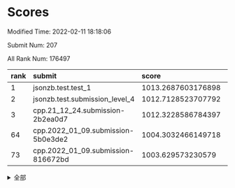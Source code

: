 # Scores

Modified Time: 2022-02-11 18:18:06

Submit Num: 207

All Rank Num: 176497

| rank |               submit               |       score        |       sigma        | pk_num |
| :--- | :--------------------------------- | :----------------- | :----------------- | :----- |
| 1    | jsonzb.test.test_1                 | 1013.2687603176898 | 0.8191086802244816 | 3405   |
| 2    | jsonzb.test.submission_level_4     | 1012.7128523707792 | 0.8115356122789761 | 3415   |
| 3    | cpp.21_12_24.submission-2b2ea0d7   | 1012.3228586784397 | 0.7856386826893546 | 3407   |
| 64   | cpp.2022_01_09.submission-5b0e3de2 | 1004.3032466149718 | 0.719676664528424  | 3411   |
| 73   | cpp.2022_01_09.submission-816672bd | 1003.629573230579  | 0.7142135516476671 | 3403   |


<details>
<summary>全部</summary>

| rank |                 submit                 |       score        |       sigma        | pk_num |
| :--- | :------------------------------------- | :----------------- | :----------------- | :----- |
| 1    | jsonzb.test.test_1                     | 1013.2687603176898 | 0.8191086802244816 | 3405   |
| 2    | jsonzb.test.submission_level_4         | 1012.7128523707792 | 0.8115356122789761 | 3415   |
| 3    | cpp.21_12_24.submission-2b2ea0d7       | 1012.3228586784397 | 0.7856386826893546 | 3407   |
| 4    | gobigger.level_3.submission_level_3_27 | 1011.5309592181111 | 0.7804162641846212 | 3408   |
| 5    | gobigger.level_3.submission_level_3_16 | 1011.3676296601272 | 0.7463209724060265 | 3412   |
| 6    | gobigger.level_3.submission_level_3_20 | 1011.3182332606592 | 0.7904509442161439 | 3410   |
| 7    | gobigger.level_3.submission_level_3_43 | 1011.2869603228243 | 0.7887780198020172 | 3413   |
| 8    | gobigger.level_3.submission_level_3_38 | 1011.2843576452134 | 0.78047591616598   | 3411   |
| 9    | gobigger.level_3.submission_level_3_26 | 1011.2074521889858 | 0.7773035409251469 | 3405   |
| 10   | gobigger.level_3.submission_level_3_15 | 1011.0583873617569 | 0.7589845126453262 | 3418   |
| 11   | gobigger.level_3.submission_level_3_40 | 1011.0459211100917 | 0.7580481156560973 | 3414   |
| 12   | gobigger.level_3.submission_level_3_10 | 1010.9487871224411 | 0.7511273203426231 | 3411   |
| 13   | gobigger.level_3.submission_level_3_32 | 1010.7219553798118 | 0.7818468744524767 | 3411   |
| 14   | gobigger.level_3.submission_level_3_9  | 1010.7059659047088 | 0.7587817349938394 | 3408   |
| 15   | gobigger.level_3.submission_level_3_46 | 1010.6620472528755 | 0.757630322564776  | 3408   |
| 16   | gobigger.level_3.submission_level_3_13 | 1010.6467146729916 | 0.7761025255988749 | 3413   |
| 17   | gobigger.level_3.submission_level_3_3  | 1010.613572614341  | 0.740210183549654  | 3403   |
| 18   | gobigger.level_3.submission_level_3_36 | 1010.6093553928174 | 0.7753113763509245 | 3410   |
| 19   | gobigger.level_3.submission_level_3_41 | 1010.5886556387958 | 0.7636486990467578 | 3410   |
| 20   | gobigger.level_3.submission_level_3_11 | 1010.3858817686227 | 0.7479468345688539 | 3413   |
| 21   | gobigger.level_3.submission_level_3_31 | 1010.2669442295979 | 0.7619105905384698 | 3405   |
| 22   | gobigger.level_3.submission_level_3_23 | 1010.2655238821842 | 0.7596086734646529 | 3408   |
| 23   | gobigger.level_3.submission_level_3_6  | 1010.1922686907521 | 0.7674448373600714 | 3411   |
| 24   | gobigger.level_3.submission_level_3_29 | 1010.1650556101285 | 0.7607810203833909 | 3410   |
| 25   | gobigger.level_3.submission_level_3_1  | 1010.0754549697273 | 0.752576413693033  | 3414   |
| 26   | gobigger.level_3.submission_level_3_28 | 1010.0717331962786 | 0.7794860797406088 | 3414   |
| 27   | gobigger.level_3.submission_level_3_24 | 1010.0284049834901 | 0.7317186407338908 | 3413   |
| 28   | gobigger.level_3.submission_level_3_42 | 1009.8724528283936 | 0.7655839594770661 | 3411   |
| 29   | gobigger.level_3.submission_level_3_48 | 1009.8279865453627 | 0.7493651644261276 | 3405   |
| 30   | gobigger.level_3.submission_level_3_8  | 1009.8137755185743 | 0.7628023011708402 | 3408   |
| 31   | gobigger.level_3.submission_level_3_39 | 1009.8114504641748 | 0.7581202512633741 | 3413   |
| 32   | gobigger.level_3.submission_level_3_30 | 1009.8075202793557 | 0.7377841517708176 | 3411   |
| 33   | gobigger.level_3.submission_level_3_35 | 1009.6263486347075 | 0.7567796768033678 | 3411   |
| 34   | gobigger.level_3.submission_level_3_5  | 1009.5030628322792 | 0.7582438712062731 | 3414   |
| 35   | gobigger.level_3.submission_level_3_33 | 1009.4589318515038 | 0.7496793053442927 | 3408   |
| 36   | gobigger.level_3.submission_level_3_0  | 1009.4129047441031 | 0.7654861523046343 | 3413   |
| 37   | gobigger.level_3.submission_level_3_4  | 1009.410542465137  | 0.7593377372266011 | 3408   |
| 38   | gobigger.level_3.submission_level_3_12 | 1009.2986604706671 | 0.7551898492560138 | 3409   |
| 39   | gobigger.level_3.submission_level_3_44 | 1009.2378947330712 | 0.7481153239681958 | 3410   |
| 40   | gobigger.level_3.submission_level_3_47 | 1009.1832021454126 | 0.7441978601417267 | 3414   |
| 41   | gobigger.level_3.submission_level_3_21 | 1009.0620869290359 | 0.7582264373151107 | 3409   |
| 42   | gobigger.level_3.submission_level_3_2  | 1009.0289304856293 | 0.7415784241966684 | 3406   |
| 43   | gobigger.level_3.submission_level_3_18 | 1009.0039934248654 | 0.7323441883469478 | 3412   |
| 44   | gobigger.level_3.submission_level_3_19 | 1009.0038295062907 | 0.7626193366607498 | 3407   |
| 45   | gobigger.level_3.submission_level_3_25 | 1008.9269963768845 | 0.7619219086215245 | 3414   |
| 46   | gobigger.level_3.submission_level_3_22 | 1008.8076076350542 | 0.758230299117776  | 3409   |
| 47   | gobigger.level_3.submission_level_3_7  | 1008.5995261389776 | 0.7411120422122273 | 3409   |
| 48   | gobigger.level_3.submission_level_3_34 | 1008.5397647424509 | 0.7504685022192311 | 3418   |
| 49   | gobigger.level_3.submission_level_3_14 | 1008.5319741393957 | 0.7495135615640165 | 3412   |
| 50   | gobigger.level_3.submission_level_3_45 | 1008.4854265359761 | 0.7666380625426265 | 3413   |
| 51   | gobigger.level_3.submission_level_3_37 | 1008.3143798365328 | 0.7315121362163534 | 3406   |
| 52   | gobigger.level_3.submission_level_3_17 | 1008.3124517511866 | 0.7285627296989345 | 3415   |
| 53   | gobigger.level_3.submission_level_3_49 | 1007.4095133295352 | 0.7235584686364592 | 3411   |
| 54   | gobigger.level_1.submission_level_1_15 | 1005.097223740496  | 0.7149510136934835 | 3413   |
| 55   | gobigger.level_1.submission_level_1_29 | 1004.8814770978635 | 0.7211928372600782 | 3408   |
| 56   | gobigger.level_1.submission_level_1_47 | 1004.8169399795356 | 0.7269840276188702 | 3407   |
| 57   | gobigger.level_1.submission_level_1_4  | 1004.7116011492396 | 0.721810433143866  | 3409   |
| 58   | gobigger.level_1.submission_level_1_35 | 1004.5011877916729 | 0.7279291682102165 | 3405   |
| 59   | gobigger.level_1.submission_level_1_23 | 1004.429299744646  | 0.7166424609117213 | 3411   |
| 60   | gobigger.level_1.submission_level_1_10 | 1004.4289917690876 | 0.7178152236073284 | 3410   |
| 61   | gobigger.level_1.submission_level_1_6  | 1004.3643416037103 | 0.708395905423676  | 3415   |
| 62   | gobigger.level_1.submission_level_1_39 | 1004.3563179998413 | 0.7158198008869582 | 3408   |
| 63   | gobigger.level_1.submission_level_1_21 | 1004.3404947625598 | 0.713026840097521  | 3406   |
| 64   | cpp.2022_01_09.submission-5b0e3de2     | 1004.3032466149718 | 0.719676664528424  | 3411   |
| 65   | gobigger.level_1.submission_level_1_48 | 1004.0801089715582 | 0.7251561342415325 | 3412   |
| 66   | gobigger.level_1.submission_level_1_43 | 1003.9925736793018 | 0.7241351826025337 | 3406   |
| 67   | gobigger.level_1.submission_level_1_30 | 1003.9218772984359 | 0.7019228636697243 | 3416   |
| 68   | gobigger.level_1.submission_level_1_44 | 1003.8906182589542 | 0.7139987005064493 | 3408   |
| 69   | gobigger.level_1.submission_level_1_22 | 1003.8823226854284 | 0.7262263260589173 | 3405   |
| 70   | gobigger.level_1.submission_level_1_26 | 1003.8696564157335 | 0.7140874451821058 | 3414   |
| 71   | gobigger.level_1.submission_level_1_38 | 1003.7458193285489 | 0.7311221340081    | 3410   |
| 72   | gobigger.level_1.submission_level_1_36 | 1003.6437456383081 | 0.7084360157189413 | 3411   |
| 73   | cpp.2022_01_09.submission-816672bd     | 1003.629573230579  | 0.7142135516476671 | 3403   |
| 74   | gobigger.level_1.submission_level_1_1  | 1003.5907444092851 | 0.7160845536332575 | 3409   |
| 75   | gobigger.level_1.submission_level_1_41 | 1003.5781175840435 | 0.7122224124845852 | 3411   |
| 76   | gobigger.level_1.submission_level_1_33 | 1003.5751361185166 | 0.7190170376019797 | 3419   |
| 77   | gobigger.level_1.submission_level_1_37 | 1003.4525014535043 | 0.7270698774533878 | 3408   |
| 78   | gobigger.level_1.submission_level_1_34 | 1003.4382615912766 | 0.7214824808169918 | 3412   |
| 79   | gobigger.level_1.submission_level_1_8  | 1003.4157619135817 | 0.7199058999455121 | 3412   |
| 80   | gobigger.level_1.submission_level_1_20 | 1003.414487916567  | 0.7223195990002944 | 3415   |
| 81   | gobigger.level_1.submission_level_1_9  | 1003.3665896313273 | 0.7226276269650722 | 3414   |
| 82   | gobigger.level_1.submission_level_1_25 | 1003.3644717218442 | 0.7148105741579729 | 3408   |
| 83   | gobigger.level_1.submission_level_1_18 | 1003.3574879368402 | 0.7228973442097628 | 3416   |
| 84   | gobigger.level_1.submission_level_1_14 | 1003.2321441049805 | 0.7230462535745501 | 3410   |
| 85   | gobigger.level_1.submission_level_1_42 | 1003.2231855510282 | 0.7179977266157128 | 3410   |
| 86   | gobigger.level_1.submission_level_1_46 | 1003.199932113084  | 0.7189213528462163 | 3411   |
| 87   | gobigger.level_1.submission_level_1_5  | 1003.1681114683447 | 0.7239450398346798 | 3410   |
| 88   | gobigger.level_1.submission_level_1_3  | 1003.1259099286876 | 0.7060391145066548 | 3408   |
| 89   | gobigger.level_1.submission_level_1_32 | 1003.0753776733287 | 0.7246382988812178 | 3412   |
| 90   | gobigger.level_1.submission_level_1_49 | 1003.071702922868  | 0.7110018066302377 | 3411   |
| 91   | gobigger.level_1.submission_level_1_27 | 1003.0432735913009 | 0.7111080978694729 | 3409   |
| 92   | gobigger.level_1.submission_level_1_2  | 1002.9484035336858 | 0.7233992856746062 | 3410   |
| 93   | gobigger.level_1.submission_level_1_0  | 1002.9433256460528 | 0.7158844359001838 | 3409   |
| 94   | gobigger.level_1.submission_level_1_11 | 1002.9306368810853 | 0.7173997753053312 | 3410   |
| 95   | gobigger.level_1.submission_level_1_19 | 1002.9079664747503 | 0.7097232321265088 | 3410   |
| 96   | gobigger.level_1.submission_level_1_45 | 1002.872344470392  | 0.7134086819925282 | 3409   |
| 97   | gobigger.level_1.submission_level_1_31 | 1002.7683798916715 | 0.7162377830490544 | 3407   |
| 98   | gobigger.level_1.submission_level_1_24 | 1002.7223568137083 | 0.713703495878676  | 3413   |
| 99   | gobigger.level_1.submission_level_1_40 | 1002.5993255554055 | 0.7259597069985069 | 3409   |
| 100  | gobigger.level_1.submission_level_1_16 | 1002.3271634807141 | 0.7128774344967649 | 3407   |
| 101  | gobigger.level_1.submission_level_1_17 | 1002.3236006379341 | 0.7254851209075709 | 3409   |
| 102  | gobigger.level_1.submission_level_1_7  | 1001.9466479052057 | 0.7092620226348455 | 3413   |
| 103  | gobigger.level_1.submission_level_1_28 | 1001.8527498148352 | 0.702906693393527  | 3414   |
| 104  | gobigger.level_1.submission_level_1_13 | 1001.8392134175451 | 0.7086134058988889 | 3410   |
| 105  | gobigger.level_1.submission_level_1_12 | 1001.3683622451932 | 0.71744854932369   | 3408   |
| 106  | gobigger.random.submission_random_7    | 997.813973407642   | 0.7173038703774864 | 3413   |
| 107  | gobigger.random.submission_random_49   | 997.398277568092   | 0.7148904350954605 | 3411   |
| 108  | gobigger.random.submission_random_29   | 997.3471717820306  | 0.7064067866936656 | 3408   |
| 109  | gobigger.random.submission_random_27   | 997.1582796985778  | 0.7042144000804751 | 3405   |
| 110  | gobigger.random.submission_random_24   | 996.9975574594097  | 0.6980503278933576 | 3406   |
| 111  | gobigger.random.submission_random_2    | 996.8350071550354  | 0.7149306746329104 | 3408   |
| 112  | gobigger.random.submission_random_39   | 996.7883853226468  | 0.7048401034124373 | 3409   |
| 113  | gobigger.random.submission_random_6    | 996.5965861541013  | 0.7275143263623264 | 3408   |
| 114  | gobigger.random.submission_random_8    | 996.4511129623575  | 0.7111416838310036 | 3410   |
| 115  | gobigger.random.submission_random_5    | 996.3996242222418  | 0.7097436013957401 | 3413   |
| 116  | gobigger.random.submission_random_4    | 996.3400811619597  | 0.7161325702141746 | 3415   |
| 117  | gobigger.random.submission_random_18   | 996.3370161042118  | 0.711513162350218  | 3411   |
| 118  | gobigger.random.submission_random_25   | 996.2571914661584  | 0.7041474068971719 | 3418   |
| 119  | gobigger.random.submission_random_48   | 996.2312809339811  | 0.7049413405721126 | 3412   |
| 120  | gobigger.random.submission_random_3    | 996.2202515630338  | 0.7102194547413512 | 3413   |
| 121  | gobigger.random.submission_random_32   | 996.2142327408022  | 0.7200586870291711 | 3415   |
| 122  | gobigger.random.submission_random_17   | 996.1934709446465  | 0.7112225561639071 | 3410   |
| 123  | gobigger.random.submission_random_33   | 996.1419643295789  | 0.7048338991675964 | 3410   |
| 124  | gobigger.random.submission_random_43   | 996.1178093606499  | 0.7192428946829242 | 3411   |
| 125  | gobigger.random.submission_random_35   | 996.1086812849877  | 0.7071415819792679 | 3412   |
| 126  | gobigger.random.submission_random_34   | 996.1085498812487  | 0.7164481560820872 | 3408   |
| 127  | gobigger.random.submission_random_10   | 996.0902123338486  | 0.7291385977845869 | 3412   |
| 128  | gobigger.random.submission_random_21   | 996.0825338343724  | 0.7056700541988632 | 3410   |
| 129  | gobigger.random.submission_random_16   | 996.0349938780612  | 0.7121638847701701 | 3412   |
| 130  | gobigger.random.submission_random_11   | 996.0235463444067  | 0.7150806354218446 | 3412   |
| 131  | gobigger.random.submission_random_26   | 996.0092153638715  | 0.6998398543931201 | 3411   |
| 132  | gobigger.random.submission_random_30   | 995.9464646882117  | 0.7084572277373822 | 3407   |
| 133  | gobigger.random.submission_random_0    | 995.9320843543757  | 0.7196163323550357 | 3413   |
| 134  | gobigger.random.submission_random_23   | 995.8948886079091  | 0.7176822521318376 | 3405   |
| 135  | gobigger.random.submission_random_47   | 995.8557680727396  | 0.7088614384975219 | 3408   |
| 136  | gobigger.random.submission_random_36   | 995.7951873949285  | 0.7043962966972097 | 3410   |
| 137  | gobigger.random.submission_random_12   | 995.7593523596906  | 0.7045829144633288 | 3408   |
| 138  | gobigger.random.submission_random_45   | 995.7574239944342  | 0.7261483264648444 | 3409   |
| 139  | gobigger.random.submission_random_13   | 995.7425533636206  | 0.7197967989920113 | 3407   |
| 140  | gobigger.random.submission_random_28   | 995.7116143023976  | 0.7281253060476588 | 3406   |
| 141  | gobigger.random.submission_random_42   | 995.660095695183   | 0.7014165963928101 | 3409   |
| 142  | gobigger.random.submission_random_9    | 995.6569072796365  | 0.7052000002839389 | 3415   |
| 143  | gobigger.random.submission_random_19   | 995.6344879635554  | 0.7145220810798878 | 3408   |
| 144  | gobigger.random.submission_random_37   | 995.613669096164   | 0.7254358721811334 | 3411   |
| 145  | gobigger.random.submission_random_31   | 995.6115111943643  | 0.7187752699308779 | 3413   |
| 146  | gobigger.random.submission_random_20   | 995.5796806387177  | 0.7108582386704144 | 3420   |
| 147  | gobigger.random.submission_random_38   | 995.4016733151219  | 0.7094531198115716 | 3412   |
| 148  | gobigger.random.submission_random_22   | 995.3769216655043  | 0.726640775384845  | 3410   |
| 149  | gobigger.random.submission_random_14   | 995.3262561783755  | 0.7072073498705126 | 3410   |
| 150  | gobigger.random.submission_random_15   | 995.230322357626   | 0.7076540506834926 | 3410   |
| 151  | gobigger.random.submission_random_46   | 995.1040724900648  | 0.7189428095540322 | 3410   |
| 152  | gobigger.random.submission_random_41   | 995.0109363756158  | 0.7257829377540104 | 3410   |
| 153  | gobigger.random.submission_random_40   | 994.8923654926599  | 0.7236356320088518 | 3408   |
| 154  | gobigger.random.submission_random_44   | 994.7189095094344  | 0.7020034437280478 | 3413   |
| 155  | gobigger.random.submission_random_1    | 993.8485647077131  | 0.7242400278623997 | 3409   |
| 156  | gobigger.level_2.submission_level_2_21 | 993.7461830832118  | 0.7151727823333669 | 3409   |
| 157  | gobigger.level_2.submission_level_2_38 | 993.7125768076656  | 0.7392069552168886 | 3411   |
| 158  | gobigger.level_2.submission_level_2_36 | 993.210263206746   | 0.7404190979626275 | 3413   |
| 159  | gobigger.level_2.submission_level_2_30 | 993.1385532595903  | 0.7376219427596179 | 3409   |
| 160  | gobigger.level_2.submission_level_2_24 | 993.1339951549144  | 0.7428325567010202 | 3406   |
| 161  | gobigger.level_2.submission_level_2_18 | 993.0923382347859  | 0.7557713798216007 | 3411   |
| 162  | gobigger.level_2.submission_level_2_13 | 992.923726135952   | 0.7635036155472951 | 3413   |
| 163  | gobigger.level_2.submission_level_2_32 | 992.6936932154701  | 0.7272827922533247 | 3413   |
| 164  | gobigger.level_2.submission_level_2_14 | 992.6875458267606  | 0.7383635570206739 | 3413   |
| 165  | gobigger.level_2.submission_level_2_29 | 992.6547316556353  | 0.7420061863822939 | 3413   |
| 166  | gobigger.level_2.submission_level_2_27 | 992.5557924900061  | 0.75019906175159   | 3405   |
| 167  | gobigger.level_2.submission_level_2_35 | 992.5158667948836  | 0.7513734117437508 | 3416   |
| 168  | gobigger.level_2.submission_level_2_49 | 992.4720461543707  | 0.744532167150591  | 3412   |
| 169  | gobigger.level_2.submission_level_2_34 | 992.405340110677   | 0.736222354494057  | 3411   |
| 170  | gobigger.level_2.submission_level_2_6  | 992.401594327947   | 0.7444458540811949 | 3411   |
| 171  | gobigger.level_2.submission_level_2_31 | 992.3429007151989  | 0.7324163619385884 | 3411   |
| 172  | gobigger.level_2.submission_level_2_4  | 992.3355881633564  | 0.7569541286034716 | 3409   |
| 173  | gobigger.level_2.submission_level_2_22 | 992.2679159048912  | 0.7533527812366944 | 3411   |
| 174  | gobigger.level_2.submission_level_2_16 | 992.2290563908042  | 0.7481501127512544 | 3410   |
| 175  | gobigger.level_2.submission_level_2_45 | 992.2047237000072  | 0.7504786316535755 | 3414   |
| 176  | gobigger.level_2.submission_level_2_40 | 992.1690706504133  | 0.7536630882330206 | 3406   |
| 177  | gobigger.level_2.submission_level_2_1  | 992.1628043016456  | 0.7440191595916186 | 3408   |
| 178  | gobigger.level_2.submission_level_2_44 | 992.1573979122464  | 0.7416801009844803 | 3414   |
| 179  | gobigger.level_2.submission_level_2_43 | 992.0881799777414  | 0.7417695433202852 | 3415   |
| 180  | gobigger.level_2.submission_level_2_8  | 992.0531190577873  | 0.7708718226970379 | 3404   |
| 181  | gobigger.level_2.submission_level_2_47 | 991.9741033299819  | 0.7494126202110748 | 3414   |
| 182  | gobigger.level_2.submission_level_2_7  | 991.9291594385962  | 0.7504051435342728 | 3413   |
| 183  | gobigger.level_2.submission_level_2_41 | 991.8691683382965  | 0.7449597815393283 | 3411   |
| 184  | gobigger.level_2.submission_level_2_23 | 991.8384003484621  | 0.7322687716831002 | 3408   |
| 185  | gobigger.level_2.submission_level_2_46 | 991.8351318006589  | 0.7634319756484569 | 3409   |
| 186  | gobigger.level_2.submission_level_2_48 | 991.7658790102008  | 0.7330760236673652 | 3413   |
| 187  | gobigger.level_2.submission_level_2_12 | 991.64597444941    | 0.7363303355978327 | 3408   |
| 188  | gobigger.level_2.submission_level_2_39 | 991.6353611548606  | 0.7654206047976918 | 3412   |
| 189  | gobigger.level_2.submission_level_2_20 | 991.6240444104237  | 0.7256994080452698 | 3411   |
| 190  | gobigger.level_2.submission_level_2_15 | 991.504885851151   | 0.7561653134835338 | 3412   |
| 191  | gobigger.level_2.submission_level_2_11 | 991.4700244394218  | 0.7484809103747948 | 3412   |
| 192  | gobigger.level_2.submission_level_2_26 | 991.3994913907134  | 0.7473160156966013 | 3412   |
| 193  | gobigger.level_2.submission_level_2_2  | 991.378125038878   | 0.7602556757597189 | 3416   |
| 194  | gobigger.level_2.submission_level_2_10 | 991.333784135605   | 0.7626334851154454 | 3409   |
| 195  | gobigger.level_2.submission_level_2_25 | 991.3272150515538  | 0.7782632853557132 | 3415   |
| 196  | gobigger.level_2.submission_level_2_37 | 991.225503293478   | 0.7523768851528928 | 3409   |
| 197  | gobigger.level_2.submission_level_2_9  | 990.9728828314837  | 0.738150776306831  | 3413   |
| 198  | gobigger.level_2.submission_level_2_42 | 990.9128865246967  | 0.7873725648175143 | 3414   |
| 199  | gobigger.level_2.submission_level_2_5  | 990.8892754262565  | 0.77045454479248   | 3412   |
| 200  | gobigger.level_2.submission_level_2_19 | 990.7295443974558  | 0.7805099778318481 | 3419   |
| 201  | gobigger.level_2.submission_level_2_0  | 990.7193009109126  | 0.7482697906081289 | 3407   |
| 202  | gobigger.level_2.submission_level_2_28 | 990.6725569611448  | 0.7685927292589355 | 3408   |
| 203  | gobigger.level_2.submission_level_2_17 | 990.643096027752   | 0.7595820741576929 | 3413   |
| 204  | gobigger.level_2.submission_level_2_3  | 990.4121448650179  | 0.7621896699537707 | 3409   |
| 205  | gobigger.level_2.submission_level_2_33 | 989.7188450993679  | 0.7838385049779754 | 3409   |
| 206  | gobigger.none.submission_none_0        | 977.3057978280941  | 1.3115491132143773 | 3414   |
| 207  | gobigger.none.submission_none_1        | 977.1923153412612  | 1.3103489496031633 | 3410   |

</details>